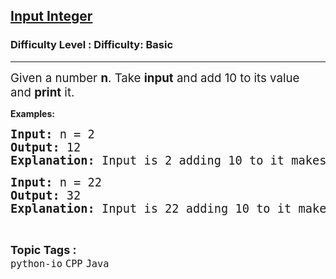 <h2><a href="https://www.geeksforgeeks.org/problems/input-integer/1?page=2&category=CPP&sortBy=submissions">Input Integer</a></h2><h3>Difficulty Level : Difficulty: Basic</h3><hr><div class="problems_problem_content__Xm_eO"><p><span style="font-size: 14pt;">Given a number&nbsp;<strong>n</strong>. Take&nbsp;<strong>input</strong> and add 10 to its value and&nbsp;<strong>print</strong> it.</span></p>
<p><strong>Examples:</strong></p>
<pre><span style="font-size: 14pt;"><strong>Input: </strong>n = 2<br><strong>Output: </strong>12<br><strong>Explanation: </strong>Input is 2 adding 10 to it makes it 12.</span></pre>
<pre><strong><span style="font-size: 14pt;">Input: </span></strong><span style="font-size: 14pt;">n = 22<br><strong>Output: </strong>32<br><strong>Explanation: </strong>Input is 22 adding 10 to it makes it 32.</span></pre></div><br><p><span style=font-size:18px><strong>Topic Tags : </strong><br><code>python-io</code>&nbsp;<code>CPP</code>&nbsp;<code>Java</code>&nbsp;